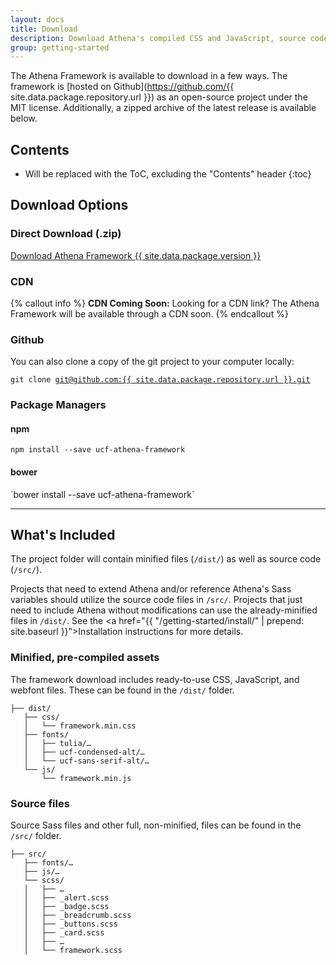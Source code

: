 ```yaml
---
layout: docs
title: Download
description: Download Athena's compiled CSS and JavaScript, source code, or include it with your favorite package manager.
group: getting-started
---
```


The Athena Framework is available to download in a few ways. The framework is [hosted on Github](https://github.com/{{ site.data.package.repository.url }}) as an open-source project under the MIT license. Additionally, a zipped archive of the latest release is available below.

## Contents

* Will be replaced with the ToC, excluding the "Contents" header
{:toc}

## Download Options

<h3 class="mt-3" id="direct-download">Direct Download (.zip)</h3>
<a href="https://github.com/{{ site.data.package.repository.url }}/archive/{{ site.data.package.version }}.zip">Download Athena Framework <span class="badge badge-secondary">{{ site.data.package.version }}</span></a>

<h3 class="mt-3" id="cdn">CDN</h3>
{% callout info %}
<strong>CDN Coming Soon:</strong> Looking for a CDN link? The Athena Framework will be available through a CDN soon.
{% endcallout %}

<h3 class="mt-3" id="github">Github</h3>
You can also clone a copy of the git project to your computer locally:

<pre><code>git clone <a href="https://github.com/{{ site.data.package.repository.url }}/">git@github.com:{{ site.data.package.repository.url }}.git</a></code></pre>

<h3 class="mt-3" id="package-managers">Package Managers</h3>

<h4 class="mt-2" id="npm">npm</h4>

`npm install --save ucf-athena-framework`

<h4 class="mt-3" id="bower">bower</h4>
`bower install --save ucf-athena-framework`

___

## What's Included
The project folder will contain minified files (`/dist/`) as well as source code (`/src/`).

Projects that need to extend Athena and/or reference Athena's Sass variables should utilize the source code files in `/src/`. Projects that just need to include Athena without modifications can use the already-minified files in `/dist/`. See the <a href="{{ "/getting-started/install/" | prepend: site.baseurl }}">Installation instructions</a> for more details.

### Minified, pre-compiled assets
The framework download includes ready-to-use CSS, JavaScript, and webfont files. These can be found in the `/dist/` folder.

<pre><code>├── dist/
   ├── css/
   │   └── framework.min.css
   ├── fonts/
   │   ├── tulia/…
   │   ├── ucf-condensed-alt/…
   │   └── ucf-sans-serif-alt/…
   └── js/
       └── framework.min.js
</code></pre>

### Source files

Source Sass files and other full, non-minified, files can be found in the `/src/` folder.

<pre><code>├── src/
   ├── fonts/…
   ├── js/…
   └── scss/
   │   ├── …
   │   ├── _alert.scss
   │   ├── _badge.scss
   │   ├── _breadcrumb.scss
   │   ├── _buttons.scss
   │   ├── _card.scss
   │   ├── …
   │   └── framework.scss
</code></pre>

